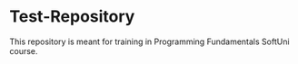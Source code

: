 # Test-Repository
This repository is meant for training in Programming Fundamentals SoftUni course.

